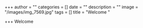 +++
author = ""
categories = []
date = ""
description = ""
image = "/images/img_7569.jpg"
tags = []
title = "Welcome "

+++
Welcome